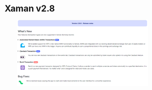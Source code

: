 # Xaman v2.8



<figure><img src="../../.gitbook/assets/Xaman - 2.8 release notes.png" alt=""><figcaption></figcaption></figure>
